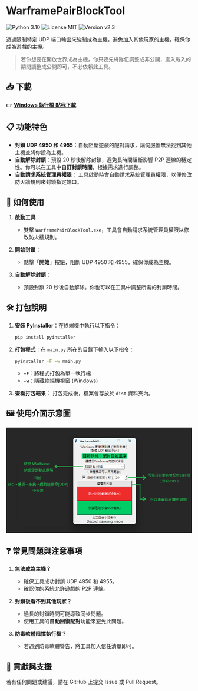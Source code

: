 # **WarframePairBlockTool**

![Python 3.10](https://img.shields.io/badge/Python-3.10-blue?logo=python) ![License MIT](https://img.shields.io/badge/License-MIT-green) ![Version v2.3](https://img.shields.io/badge/Version-v2.3-orange)

透過限制特定 UDP 端口輸出來強制成為主機，避免加入其他玩家的主機，確保你成為遊戲的主機。

> 若你想要在開放世界成為主機，你只要先將隊伍調整成非公開，進入載入的期間調整成公開即可，不必依賴此工具。

## 📥 **下載**

👉 [**Windows 執行檔 點我下載**](https://github.com/MeowXiaoXiang/WarframePairBlockTool/releases/download/v2.3/WarframePairBlockTool.exe "下載 v2.3 版本")

## 📋 **功能特色**

- **封鎖 UDP 4950 和 4955**：自動阻斷遊戲的配對請求，讓伺服器無法找到其他主機並將你設為主機。
- **自動解除封鎖**：預設 20 秒後解除封鎖，避免長時間阻斷影響 P2P 連線的穩定性。你可以在工具中**自訂封鎖時間**，根據需求進行調整。
- **自動請求系統管理員權限**： 工具啟動時會自動請求系統管理員權限，以便修改防火牆規則來封鎖指定端口。

## 🚀 **如何使用**

1. **啟動工具**：

   - 雙擊 `WarframePairBlockTool.exe`，工具會自動請求系統管理員權限以修改防火牆規則。
2. **開始封鎖**：

   - 點擊「**開始**」按鈕，阻斷 UDP 4950 和 4955，確保你成為主機。
3. **自動解除封鎖**：

   - 預設封鎖 20 秒後自動解除。你也可以在工具中調整所需的封鎖時間。

## 🛠️ **打包說明**

1. **安裝 PyInstaller**：在終端機中執行以下指令：

   ```bash
   pip install pyinstaller
   ```
2. **打包程式**：在 `main.py` 所在的目錄下輸入以下指令：

   ```bash
   pyinstaller -F -w main.py
   ```

   - **`-F`**：將程式打包為單一執行檔
   - **`-w`**：隱藏終端機視窗 (Windows)
3. **查看打包結果**：
   打包完成後，檔案會存放於 `dist` 資料夾內。

## 🖼️ **使用介面示意圖**

![操作示意圖](markdown_imgs/guide.png)

## ❓ **常見問題與注意事項**

1. **無法成為主機？**
   - 確保工具成功封鎖 UDP 4950 和 4955。
   - 確認你的系統允許遊戲的 P2P 連線。

2. **封鎖後看不到其他玩家？**
   - 過長的封鎖時間可能導致同步問題。
   - 使用工具的**自動回復配對**功能來避免此問題。

3. **防毒軟體阻擋執行檔？**
   - 若遇到防毒軟體警告，將工具加入信任清單即可。

## 🤝 **貢獻與支援**

若有任何問題或建議，請在 GitHub 上提交 Issue 或 Pull Request。
